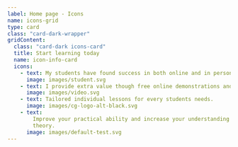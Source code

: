 ```yaml
---
label: Home page - Icons
name: icons-grid
type: card
class: "card-dark-wrapper"
gridContent:
  class: "card-dark icons-card"
  title: Start learning today
  name: icon-info-card
  icons:
    - text: My students have found success in both online and in person lessons.
      image: images/student.svg
    - text: I provide extra value though free online demonstrations and tutorials.
      image: images/video.svg
    - text: Tailored individual lessons for every students needs.
      image: images/cg-logo-alt-black.svg
    - text:
        Improve your practical ability and increase your understanding of music
        theory.
      image: images/default-test.svg
---
```

